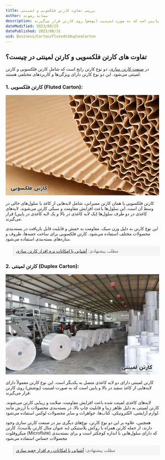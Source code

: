 ```yaml
---
title: بررسی تفاوت کارتن فلکسویی و لمینتی
author: سمانه رشوند  
description: کارتن فلکسویی یا همان کارتن ممبرانی، شامل لایه‌هایی از کاغذ با سلول‌های خالی در وسط آن است. کارتن لمینتی دارای لایه‌هایی از کاغذ سفید در بالا و پایین است که به صورت لمینیت (پوشش) روی کارتن قرار می‌گیرند
dateModified: 2023/09/25
datePublished: 2023/08/31
uid: Business/Carton/FlutedVsDuplexCarton
---
```


## تفاوت های کارتن فلکسویی و کارتن لمینتی در چیست؟

در <a href="https://www.hooshkar.com/Wiki/Business/CartonIndustry" target="_blank">صنعت کارتن سازی</a>، دو نوع کارتن رایج است که شامل کارتن فلکسویی و کارتن لمینتی می‌شود. این دو نوع کارتن دارای ویژگی‌ها و کاربردهای مختلفی هستند. 

### 1. کارتن فلکسویی (Fluted Carton):

![کارتن فلکسویی (Fluted Carton)](./Images/FlutedCarton.webp)

کارتن فلکسویی یا همان کارتن ممبرانی، شامل لایه‌هایی از کاغذ با سلول‌های خالی در وسط آن است. این سلول‌ها باعث افزایش مقاومت و سبکی کارتن می‌شوند. 
لایه‌های کاغذی در دو طرف سلول‌ها (یک لایه کاغذی در بالا و یک لایه کاغذی در پایین) قرار می‌گیرند. 

این نوع کارتن به دلیل وزن سبک، مقاومت به خمش و قابلیت قابل بازیافت در بسته‌بندی محصولات مختلف استفاده می‌شود. کارتن فلکسویی برای ساخت جعبه‌ها، ظروف و سازه‌های بسته‌بندی استفاده می‌شود.

<blockquote style="background-color:#f5f5f5; padding:0.5rem">
مطلب پیشنهادی: <a href="https://www.hooshkar.com/Software/PrintingAndPackaging/Package/Carton" target="_blank"> آشنایی با امکانات نرم افزار کارتن سازی
</a></blockquote>

### 2. کارتن لمینتی (Duplex Carton):

![کارتن لمینتی (Duplex Carton)](./Images/DuplexCarton.webp)

کارتن لمینتی دارای دو لایه کاغذی متصل به یکدیگر است. این نوع کارتن معمولاً دارای لایه‌هایی از کاغذ سفید در بالا و پایین است که به صورت لمینیت (پوشش) روی کارتن قرار می‌گیرند. 

لایه‌های کاغذی لمینت شده باعث افزایش مقاومت، صلابت و زیبایی کارتن می‌شوند. کارتن لمینتی به دلیل ظاهر زیبا و قابلیت چاپ بالا، در بسته‌بندی محصولات با ارزش مانند لوازم آرایشی، الکترونیکی، کتاب‌ها، جواهرات و سایر محصولات لوکس استفاده می‌شود.

همچنین، علاوه بر این دو نوع کارتن، نوع‌های دیگری نیز در صنعت کارتن سازی وجود دارند، از جمله کارتن همراه با روکش پلاستیکی (به عنوان مثال کارتن پلاست)، کارتن میکروفلوت (Microflute) که دارای سلول‌هایی با اندازه کوچکتر است و برای بسته‌بندی محصولات حساس استفاده می‌شود

<blockquote style="background-color:#f5f5f5; padding:0.5rem">
مطلب پیشنهادی: <a href="https://www.hooshkar.com/Software/PrintingAndPackaging/Package/Box" target="_blank"> آشنایی با امکانات رم افزار جعبه سازی
</a></blockquote>
